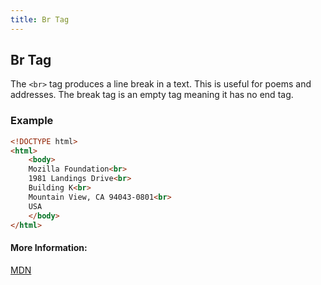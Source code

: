 ```yaml
---
title: Br Tag
---
```

## Br Tag

The `<br>` tag produces a line break in a text. This is useful for poems and addresses. The break tag is an empty tag meaning it has no end tag.

### Example
```html
<!DOCTYPE html>
<html>
	<body>
    Mozilla Foundation<br>
    1981 Landings Drive<br>
    Building K<br>
    Mountain View, CA 94043-0801<br>
    USA
	</body>
</html>
```

#### More Information:
<a href='https://developer.mozilla.org/en-US/docs/Web/HTML/Element/br' target='_blank' rel='nofollow'>MDN</a>
